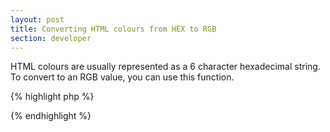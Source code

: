 ```yaml
---
layout: post
title: Converting HTML colours from HEX to RGB
section: developer
---
```

HTML colours are usually represented as a 6 character hexadecimal string. To convert to an RGB value, you can use this function.

{% highlight php %}
<?php
/**
 * Convert a Color-HEX string into an RGB string
 *
 * @version     1.0.0
 * @author      Aidan Lister &lt;aidan@php.net&gt;
 * @link        http://aidanlister.com/2004/04/converting-html-colours-from-hex-to-rgb/
 * @param       string  $hex        The hex string
 * @param       string  $format     Format of the output
 */
function hex2rgb ($hex, $format = 'rgb(%d, %d, %d)')
{
    if (strlen($hex) === 3) {
        $rgb = sprintf($format,
            hexdec($hex[0]),
            hexdec($hex[1]),
            hexdec($hex[2]));
    } elseif (strlen($hex) === 6) {
        $rgb = sprintf($format,
            hexdec(substr($hex, 0, 2)),
            hexdec(substr($hex, 2, 2)),
            hexdec(substr($hex, 4, 2)));
    } else {
        $rgb = false;
    }

    return $rgb;
}
?>
{% endhighlight %}